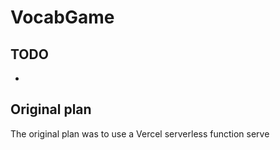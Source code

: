 # VocabGame

## TODO

- 



## Original plan 

The original plan was to use a Vercel serverless function serve 
<!-- Vercel treats everything in api/ as serverless functions.


```bash
vercel login
# Test locally
vercel dev

vercel

# Subsequent deployments:
vercel --prod # to overwrite later
``` -->